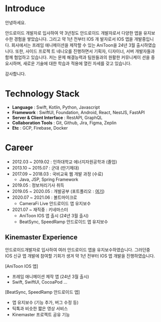 # Introduce

안녕하세요.

안드로이드 개발자로 입사하여 약 3년정도 안드로이드 개발자로서 다양한 앱을 유지보수한 경험을 쌓았습니다. 그리고 약 1년 전부터 IOS 개
발자로서 IOS 앱을 개발중입니다. 회사에서는 프레임 애니메이션을 제작할 수 있는 AniToon을 24년 3월 출시하였습니다. 또한, 사이드 프로젝
트 네니오를 진행하면서 기획자, 디자이너, 서버 개발자들과 함께 협업하고 있습니다. 저는 문제 해결능력과 팀원들과의 원활한 커뮤니케이
션을 중요시하며, 새로운 기술에 대한 학습과 적용에 열린 자세를 갖고 있습니다.

감사합니다.

# Technology Stack

- **Language** : Swift, Kotlin, Python, Javascript
- **Framework** : SwiftUI, Foundation, Android, React, NestJS, FastAPI
- **Server & Client Interface** : RestAPI, GraphQL
- **Collaboration Tools** : Git, Github, Jira, Figma, Zeplin
- **Etc** : GCP, Firebase, Docker

# Career

- 2012.03 ~ 2019.02 : 인하대학교 에너지자원공학과 (졸업)
- 2013.10 ~ 2015.07 : 군대 (만기제대)
- 2017.09 ~ 2018.03 : 국비교육 웹 개발 과정 (수료)
    - Java, JSP, Spring Framework
- 2019.05 : 정보처리기사 취득
- 2019.05 ~ 2020.05 : 개발공부 (포트폴리오 : [여기](https://github.com/yeon1216/introduce/blob/main/portfolio.md))
- 2020.07 ~ 2021.06 : 볼트마이크로
    - CameraFi Live 안드로이드 앱 유지보수
- 2021.07 ~ 재직중 : 키네마스터
    - AniToon IOS 앱 출시 (24년 3월 출시)
    - BeatSync, SpeedRamp 안드로이드 앱 유지보수

## Kinemaster Experience

안드로이드개발자로 입사하여 여러 안드로이드 앱을 유지보수하였습니다. 그러던중 IOS 신규 앱 개발에 참여할 기회가 생겨 약 1년 전부터 IOS 앱 개발을 진행하였습니다.

[AniToon IOS 앱]
- 프레임 애니메이션 제작 앱 (24년 3월 출시)
- Swift, SwiftUI, CocoaPod ...

[BeatSync, SpeedRamp 안드로이드 앱]
- 앱 유지보수 (기능 추가, 버그 수정 등)
- 틱톡과 비슷한 짧은 영상 서비스
- Kinemaster 프로젝트 공유 기능
